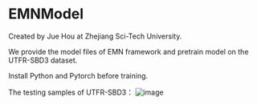 # EMNModel
 Created by Jue Hou at Zhejiang Sci-Tech University.
 
We provide the model files of EMN framework and pretrain model on the UTFR-SBD3 dataset.

Install Python and Pytorch before training.

The testing samples of UTFR-SBD3：
![image](https://github.com/HJ1990/EMNModel/blob/main/example.png)
